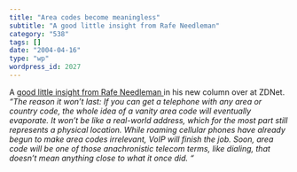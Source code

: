 ```yaml
---
title: "Area codes become meaningless"
subtitle: "A good little insight from Rafe Needleman"
category: "538"
tags: []
date: "2004-04-16"
type: "wp"
wordpress_id: 2027
---
```

A [good little insight from Rafe Needleman ](http://reviews-zdnet.com.com/AnchorDesk/4520-7297_16-5129645.html)in his new column over at ZDNet.
*“The reason it won’t last: If you can get a telephone with any area or country code, the whole idea of a vanity area code will eventually evaporate. It won’t be like a real-world address, which for the most part still represents a physical location. While roaming cellular phones have already begun to make area codes irrelevant, VoIP will finish the job. Soon, area code will be one of those anachronistic telecom terms, like dialing, that doesn’t mean anything close to what it once did. “*
